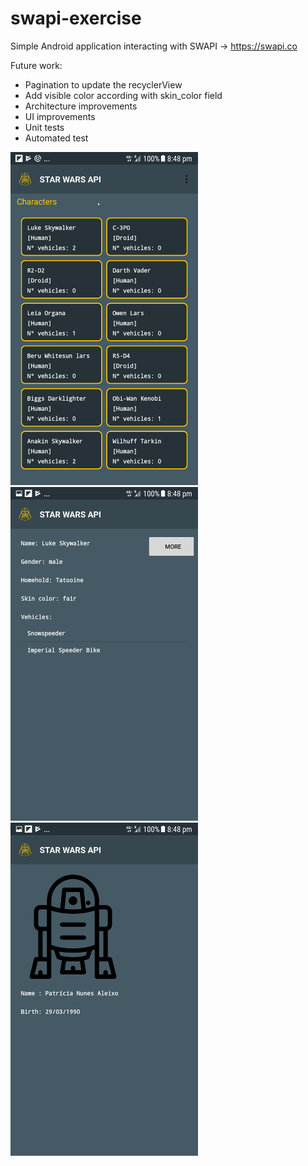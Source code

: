 # swapi-exercise
Simple Android application interacting with SWAPI -> https://swapi.co

Future work:
  - Pagination to update the recyclerView
  - Add visible color according with skin_color field
  - Architecture improvements 
  - UI improvements
  - Unit tests
  - Automated test
  
  
  <img src="https://github.com/aleixonunes/swapi-exercise/blob/SWAPI_api_interface/Screenshot_20181119-204818.png?raw=true" width="300">

<img src="https://github.com/aleixonunes/swapi-exercise/blob/SWAPI_api_interface/Screenshot_20181119-204825.png?raw=true" width="300">

  <img src="https://github.com/aleixonunes/swapi-exercise/blob/SWAPI_api_interface/Screenshot_20181119-204832.png?raw=true" width="300">

